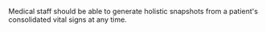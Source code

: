 Medical staff should be able to generate holistic snapshots from a patient's consolidated vital signs at any time.

